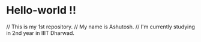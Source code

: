 # Hello-world !!
// This is my 1st repository.
// My name is Ashutosh. 
// I'm currently studying in 2nd year in IIIT Dharwad.

